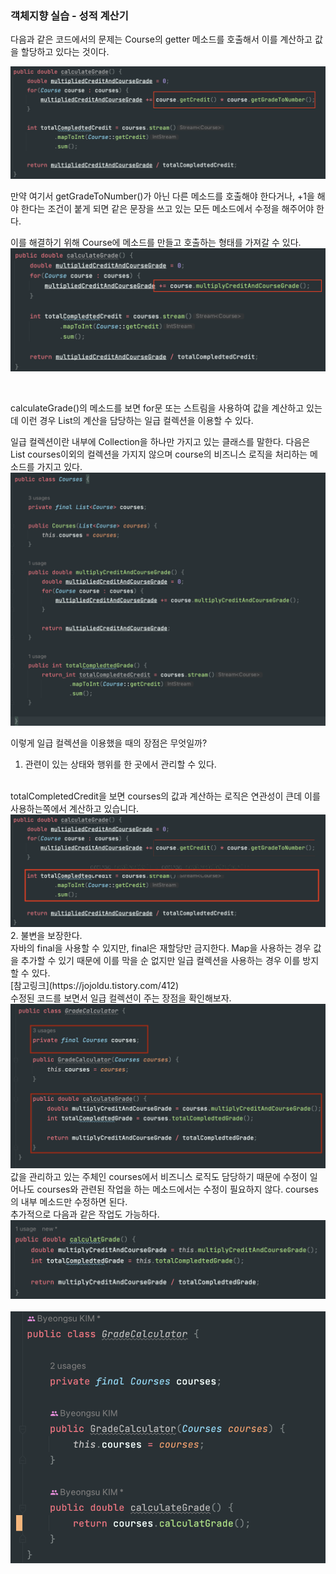### 객체지향 실습 - 성적 계산기
다음과 같은 코드에서의 문제는 Course의 getter 메소드를 호출해서 이를 계산하고 값을 할당하고 있다는 것이다.

<img src="../../../../resources/images/grade/리팩토링전.png">

만약 여기서 getGradeToNumber()가 아닌 다른 메소드를 호출해야 한다거나, +1을 해야 한다는 조건이 붙게 되면 
같은 문장을 쓰고 있는 모든 메소드에서 수정을 해주어야 한다. 

이를 해결하기 위해 Course에 메소드를 만들고 호출하는 형태를 가져갈 수 있다.
<img src="../../../../resources/images/grade/리팩토링후.png">

<br>

calculateGrade()의 메소드를 보면 for문 또는 스트림을 사용하여 값을 계산하고 있는데 
이런 경우 List의 계산을 담당하는 일급 컬렉션을 이용할 수 있다. 

일급 컬렉션이란 내부에 Collection을 하나만 가지고 있는 클래스를 말한다. 다음은 List courses이외의 컬렉션을 가지지 않으며 course의 비즈니스 로직을 처리하는 메소드를 가지고 있다.
<img src="../../../../resources/images/grade/일급컬렉션.png">

이렇게 일급 컬렉션을 이용했을 때의 장점은 무엇일까?
1. 관련이 있는 상태와 행위를 한 곳에서 관리할 수 있다.
<br>
totalCompletedCredit을 보면 courses의 값과 계산하는 로직은 연관성이 큰데 이를 사용하는쪽에서 계산하고 있습니다.
   <img src="../../../../resources/images/grade/컬렉션장점1.png">
<br>
2. 불변을 보장한다. <br>
자바의 final을 사용할 수 있지만, final은 재할당만 금지한다. Map을 사용하는 경우 값을 추가할 수 있기 때문에 이를 막을 순 없지만 일급 컬렉션을 사용하는 경우 이를 방지할 수 있다.
<br> [참고링크](https://jojoldu.tistory.com/412)

<br>
수정된 코드를 보면서 일급 컬렉션이 주는 장점을 확인해보자.
<img src="../../../../resources/images/grade/일급컬렉션후.png">
값을 관리하고 있는 주체인 courses에서 비즈니스 로직도 담당하기 때문에 수정이 일어나도 courses와 관련된 작업을 하는 메소드에서는 수정이 필요하지 않다. courses의 내부 메소드만 수정하면 된다.
<br>
추가적으로 다음과 같은 작업도 가능하다.
<img src="../../../../resources/images/grade/마지막리팩토링2.png"><br><br>
<img src="../../../../resources/images/grade/마지막리팩토링.png">